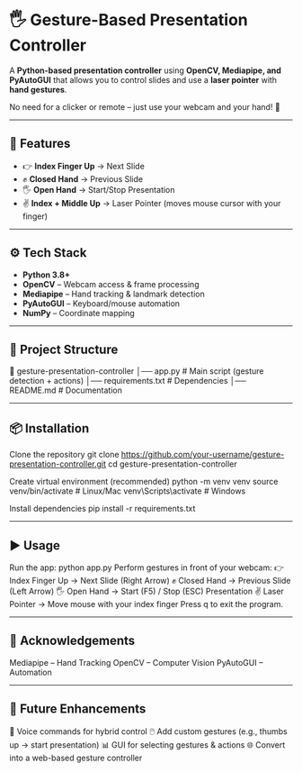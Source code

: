 # 🖐️ Gesture-Based Presentation Controller  

A **Python-based presentation controller** using **OpenCV, Mediapipe, and PyAutoGUI** that allows you to control slides and use a **laser pointer** with **hand gestures**.  

No need for a clicker or remote – just use your webcam and your hand! 🎥  

---

## 🚀 Features  

- 👉 **Index Finger Up** → Next Slide  
- ✊ **Closed Hand** → Previous Slide  
- 🖐 **Open Hand** → Start/Stop Presentation  
- ✌ **Index + Middle Up** → Laser Pointer (moves mouse cursor with your finger)  


---

## ⚙️ Tech Stack  

- **Python 3.8+**  
- **OpenCV** – Webcam access & frame processing  
- **Mediapipe** – Hand tracking & landmark detection  
- **PyAutoGUI** – Keyboard/mouse automation  
- **NumPy** – Coordinate mapping  

---

## 📂 Project Structure  

📁 gesture-presentation-controller
│── app.py              # Main script (gesture detection + actions)
│── requirements.txt    # Dependencies
│── README.md           # Documentation

---


## 📦 Installation

Clone the repository
git clone https://github.com/your-username/gesture-presentation-controller.git
cd gesture-presentation-controller


Create virtual environment (recommended)
python -m venv venv
source venv/bin/activate      # Linux/Mac
venv\Scripts\activate         # Windows


Install dependencies
pip install -r requirements.txt

---

## ▶️ Usage

Run the app:
python app.py
Perform gestures in front of your webcam:
👉 Index Finger Up → Next Slide (Right Arrow)
✊ Closed Hand → Previous Slide (Left Arrow)
🖐 Open Hand → Start (F5) / Stop (ESC) Presentation
✌ Laser Pointer → Move mouse with your index finger
Press q to exit the program.

---

## 🙌 Acknowledgements
Mediapipe – Hand Tracking
OpenCV – Computer Vision
PyAutoGUI – Automation

---

## 🔮 Future Enhancements
🎤 Voice commands for hybrid control
🖱️ Add custom gestures (e.g., thumbs up → start presentation)
📊 GUI for selecting gestures & actions
🌐 Convert into a web-based gesture controller


